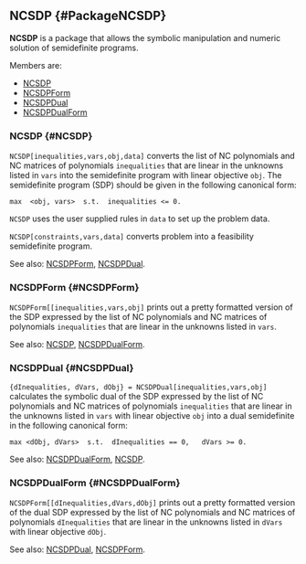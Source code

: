 ## NCSDP {#PackageNCSDP}

**NCSDP** is a package that allows the symbolic manipulation and numeric
solution of semidefinite programs.

Members are:

* [NCSDP](#NCSDP)
* [NCSDPForm](#NCSDPForm)
* [NCSDPDual](#NCSDPDual)
* [NCSDPDualForm](#NCSDPDualForm)

### NCSDP {#NCSDP} 

`NCSDP[inequalities,vars,obj,data]` converts the list of NC polynomials
and NC matrices of polynomials `inequalities` that are linear in the
unknowns listed in `vars` into the semidefinite program with linear
objective `obj`. The semidefinite program (SDP) should be given in the
following canonical form:

    max  <obj, vars>  s.t.  inequalities <= 0.

`NCSDP` uses the user supplied rules in `data` to set up the problem
data.

`NCSDP[constraints,vars,data]` converts problem into a feasibility
semidefinite program. 

See also:
[NCSDPForm](#NCSDPForm), [NCSDPDual](#NCSDPDual).

### NCSDPForm {#NCSDPForm}

`NCSDPForm[[inequalities,vars,obj]` prints out a pretty formatted
version of the SDP expressed by the list of NC
polynomials and NC matrices of polynomials `inequalities` that are
linear in the unknowns listed in `vars`.

See also:
[NCSDP](#NCSDP), [NCSDPDualForm](#NCSDPDualForm).

### NCSDPDual {#NCSDPDual}

`{dInequalities, dVars, dObj} = NCSDPDual[inequalities,vars,obj]`
calculates the symbolic dual of the SDP expressed by the list of NC
polynomials and NC matrices of polynomials `inequalities` that are
linear in the unknowns listed in `vars` with linear objective `obj`
into a dual semidefinite in the following canonical form:

    max <dObj, dVars>  s.t.  dInequalities == 0,   dVars >= 0.

See also:
[NCSDPDualForm](#NCSDPDualForm), [NCSDP](#NCSDP).

### NCSDPDualForm {#NCSDPDualForm}

`NCSDPForm[[dInequalities,dVars,dObj]` prints out a pretty formatted
version of the dual SDP expressed by the list of NC polynomials and NC
matrices of polynomials `dInequalities` that are linear in the
unknowns listed in `dVars` with linear objective `dObj`.

See also:
[NCSDPDual](#NCSDPDual), [NCSDPForm](#NCSDPForm).
